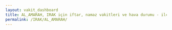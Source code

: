 ```yaml
---
layout: vakit_dashboard
title: AL_AMARAH, IRAK için iftar, namaz vakitleri ve hava durumu - ilçe/eyalet seç
permalink: /IRAK/AL_AMARAH/
---
```


<script type="text/javascript">
  var GLOBAL_COUNTRY = 'IRAK';
  var GLOBAL_CITY = 'AL_AMARAH';
  var GLOBAL_STATE = '';
  var lat = 72;
  var lon = 21;
</script>
